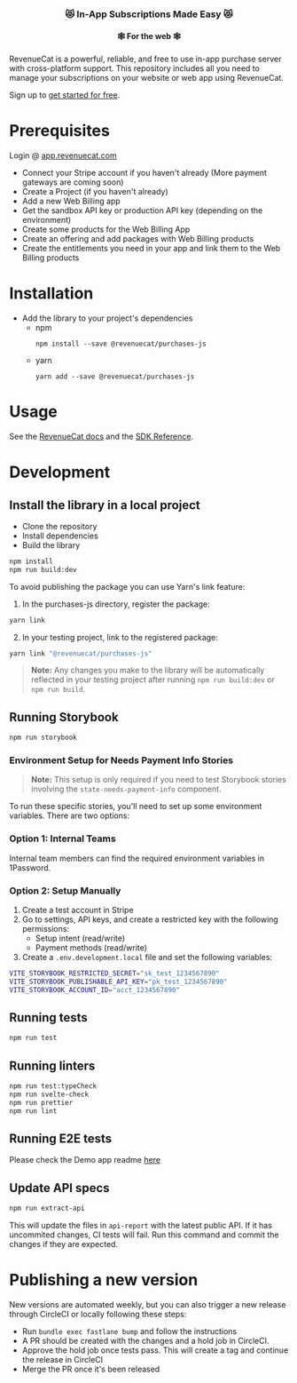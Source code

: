 <h3 align="center">😻 In-App Subscriptions Made Easy 😻</h3>
<h4 align="center">🕸️ For the web 🕸️</h4>

RevenueCat is a powerful, reliable, and free to use in-app purchase server with cross-platform support.
This repository includes all you need to manage your subscriptions on your website or web app using RevenueCat.

Sign up to [get started for free](https://app.revenuecat.com/signup).

# Prerequisites

Login @ [app.revenuecat.com](https://app.revenuecat.com)

- Connect your Stripe account if you haven't already (More payment gateways are coming soon)
- Create a Project (if you haven't already)
- Add a new Web Billing app
- Get the sandbox API key or production API key (depending on the environment)
- Create some products for the Web Billing App
- Create an offering and add packages with Web Billing products
- Create the entitlements you need in your app and link them to the Web Billing products

# Installation

- Add the library to your project's dependencies
  - npm
    ```
    npm install --save @revenuecat/purchases-js
    ```
  - yarn
    ```
    yarn add --save @revenuecat/purchases-js
    ```

# Usage

See the [RevenueCat docs](https://www.revenuecat.com/docs/web/web-billing) and the [SDK Reference](https://revenuecat.github.io/purchases-js-docs).

# Development

## Install the library in a local project

- Clone the repository
- Install dependencies
- Build the library

```bash
npm install
npm run build:dev
```

To avoid publishing the package you can use Yarn's link feature:

1. In the purchases-js directory, register the package:

```bash
yarn link
```

2. In your testing project, link to the registered package:

```bash
yarn link "@revenuecat/purchases-js"
```

> **Note:** Any changes you make to the library will be automatically reflected in your testing project after running `npm run build:dev` or `npm run build`.

## Running Storybook

```bash
npm run storybook
```

### Environment Setup for Needs Payment Info Stories

> **Note:** This setup is only required if you need to test Storybook stories involving the `state-needs-payment-info` component.

To run these specific stories, you'll need to set up some environment variables. There are two options:

### Option 1: Internal Teams

Internal team members can find the required environment variables in 1Password.

### Option 2: Setup Manually

1. Create a test account in Stripe
2. Go to settings, API keys, and create a restricted key with the following permissions:
   - Setup intent (read/write)
   - Payment methods (read/write)
3. Create a `.env.development.local` file and set the following variables:

```bash
VITE_STORYBOOK_RESTRICTED_SECRET="sk_test_1234567890"
VITE_STORYBOOK_PUBLISHABLE_API_KEY="pk_test_1234567890"
VITE_STORYBOOK_ACCOUNT_ID="acct_1234567890"
```

## Running tests

```bash
npm run test
```

## Running linters

```bash
npm run test:typeCheck
npm run svelte-check
npm run prettier
npm run lint
```

## Running E2E tests

Please check the Demo app readme [here](./examples/rcbilling-demo/README.md#e2e-tests)

## Update API specs

```bash
npm run extract-api
```

This will update the files in `api-report` with the latest public API.
If it has uncommited changes, CI tests will fail. Run this command and commit the changes if
they are expected.

# Publishing a new version

New versions are automated weekly, but you can also trigger a new release through CircleCI or locally
following these steps:

- Run `bundle exec fastlane bump` and follow the instructions
- A PR should be created with the changes and a hold job in CircleCI.
- Approve the hold job once tests pass. This will create a tag and continue the release in CircleCI
- Merge the PR once it's been released
